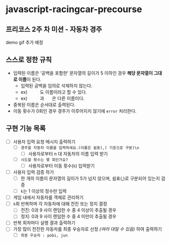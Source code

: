 # javascript-racingcar-precourse
## 프리코스 2주 차 미션 - 자동차 경주

demo gif 추가 예정

## 스스로 정한 규칙
- 입력된 이름은 ‘공백을 포함한’ 문자열의 길이가 5 이하인 경우 **해당 문자열이 그대로 이름**이 된다.
    - 입력된 공백을 임의로 삭제하지 않는다.
    - ex) `     `도 이름이라고 할 수 있다.
    - ex) `     `과 `   `은 다른 이름이다.
- 중복된 이름은 순서대로 출력된다.
- 이동 횟수가 0회인 경우 경주가 이루어지지 않기에 `error` 처리한다.

## 구현 기능 목록
- [ ] 사용자 입력 요청 메시지 출력하기
  - [ ] `경주할 자동차 이름을 입력하세요.(이름은 쉼표(,) 기준으로 구분)\n`
    - [ ] 사용자로부터 n 대 자동차의 이름 입력 받기
  - [ ] `시도할 횟수는 몇 회인가요?`
    - [ ] 사용자로부터 이동 횟수(`k`) 입력받기
- [ ] 사용자 입력 검증 하기
  - [ ] 한 개의 이름이 문자열의 길이가 5가 넘지 않으며, 쉼표(,)로 구분되어 있는지 검증
  - [ ] `k`는 1 이상의 정수만 입력
- [ ] 게임 내에서 자동차를 객체로 관리하기
- [ ] `k`회 반복하며 각 자동차에 대해 전진 또는 정지 결정
  - [ ] 전진: 0과 9 사이 랜덤한 수 중 4 이상이 추출될 경우
  - [ ] 정지: 0과 9 사이 랜덤한 수 중 4 미만이 추출될 경우
- [ ] 반복 회차마다 실행 결과 출력하기
- [ ] 가장 많이 전진한 자동차를 최종 우승자로 선정 _(여러 대일 수 있음)_ 하여 출력하기
  - [ ] `최종 우승자 : pobi, jun`